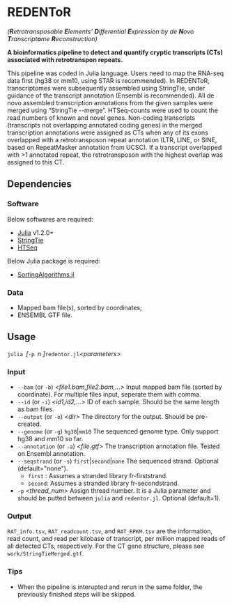 # REDENToR 
_(**R**etrotransposable **E**lements’ **D**ifferential **E**xpression by de **N**ovo **T**ranscript**o**me **R**econstruction)_

**A bioinformatics pipeline to detect and quantify cryptic transcripts (CTs) associated with retrotranspon repeats.**

This pipeline was coded in Julia language. Users need to map the RNA-seq data first (hg38 or mm10, using STAR is recommended). In REDENToR, transcriptomes were subsequently assembled using StringTie, under guidance of the transcript annotation (Ensembl is recommended). All de novo assembled transcription annotations from the given samples were merged using “StringTie --merge”. HTSeq-counts were used to count the read numbers of known and novel genes. Non-coding transcripts (transcripts not overlapping annotated coding genes) in the merged transcription annotations were assigned as CTs when any of its exons overlapped with a retrotransposon repeat annotation (LTR, LINE, or SINE, based on RepeatMasker annotation from UCSC). If a transcript overlapped with >1 annotated repeat, the retrotransposon with the highest overlap was assigned to this CT.

## Dependencies
### Software
Below softwares are required:
- [Julia](https://julialang.org/) v1.2.0+
- [StringTie](https://ccb.jhu.edu/software/stringtie/)
- [HTSeq](https://htseq.readthedocs.io/en/release_0.11.1/)

Below Julia package is required:
- [SortingAlgorithms.jl](https://github.com/JuliaCollections/SortingAlgorithms.jl)

### Data
- Mapped bam file(s), sorted by coordinates;
- ENSEMBL GTF file.

## Usage
`julia `_\[_`-p `_n \]_` redentor.jl `_\<parameters\>_

### Input
- `--bam` (or `-b`) _\<file1.bam,file2.bam,...\>_ Input mapped bam file (sorted by coordinate). For multiple files input, seperate them with comma.
- `--id`  (or `-i`) _\<id1,id2,...\>_ ID of each sample. Should be the same length as bam files.
- `--output` (or `-o`) _\<dir\>_ The directory for the output. Should be pre-created.
- `--genome` (or `-g`) `hg38`|`mm10` The sequenced genome type. Only support hg38 and mm10 so far.
- `--annotation` (or `-a`) _\<file.gtf\>_ The transcription annotation file. Tested on Ensembl annotation.
- `--seqstrand` (or `-s`) `first`|`second`|`none`  The sequenced strand. Optional (default="none").
  - `first` : Assumes a stranded library fr-firststrand.
  - `second`: Assumes a stranded library fr-secondstrand.
- `-p` _\<thread_num\>_ Assign thread number. It is a Julia parameter and should be putted between `julia` and `redentor.jl`. Optional (default=1).

### Output
`RAT_info.tsv`, `RAT_readcount.tsv`, and `RAT_RPKM.tsv` are the information, read count, and read per kilobase of transcript, per million mapped reads of all detected CTs, respectively. For the CT gene structure, please see `work/StringTieMerged.gtf`.

### Tips
- When the pipeline is interupted and rerun in the same folder, the previously finished steps will be skipped.
